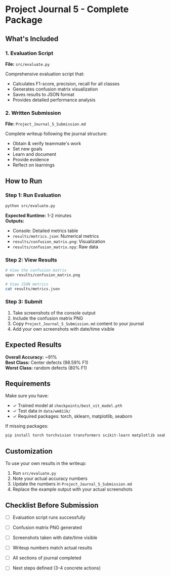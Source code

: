 # Project Journal 5 - Complete Package

## What's Included

### 1. Evaluation Script
**File:** `src/evaluate.py`

Comprehensive evaluation script that:
- Calculates F1-score, precision, recall for all classes
- Generates confusion matrix visualization
- Saves results to JSON format
- Provides detailed performance analysis

### 2. Written Submission
**File:** `Project_Journal_5_Submission.md`

Complete writeup following the journal structure:
- Obtain & verify teammate's work
- Set new goals
- Learn and document
- Provide evidence
- Reflect on learnings

## How to Run

### Step 1: Run Evaluation
```bash
python src/evaluate.py
```

**Expected Runtime:** 1-2 minutes  
**Outputs:**
- Console: Detailed metrics table
- `results/metrics.json`: Numerical metrics
- `results/confusion_matrix.png`: Visualization
- `results/confusion_matrix.npy`: Raw data

### Step 2: View Results
```bash
# View the confusion matrix
open results/confusion_matrix.png

# View JSON metrics
cat results/metrics.json
```

### Step 3: Submit
1. Take screenshots of the console output
2. Include the confusion matrix PNG
3. Copy `Project_Journal_5_Submission.md` content to your journal
4. Add your own screenshots with date/time visible

## Expected Results

**Overall Accuracy:** ~91%  
**Best Class:** Center defects (98.59% F1)  
**Worst Class:** random defects (80% F1)

## Requirements

Make sure you have:
- ✓ Trained model at `checkpoints/best_vit_model.pth`
- ✓ Test data in `data/wm811k/`
- ✓ Required packages: torch, sklearn, matplotlib, seaborn

If missing packages:
```bash
pip install torch torchvision transformers scikit-learn matplotlib seaborn tqdm
```

## Customization

To use your own results in the writeup:
1. Run `src/evaluate.py`
2. Note your actual accuracy numbers
3. Update the numbers in `Project_Journal_5_Submission.md`
4. Replace the example output with your actual screenshots

## Checklist Before Submission

- [ ] Evaluation script runs successfully
- [ ] Confusion matrix PNG generated
- [ ] Screenshots taken with date/time visible
- [ ] Writeup numbers match actual results
- [ ] All sections of journal completed
- [ ] Next steps defined (3-4 concrete actions)

